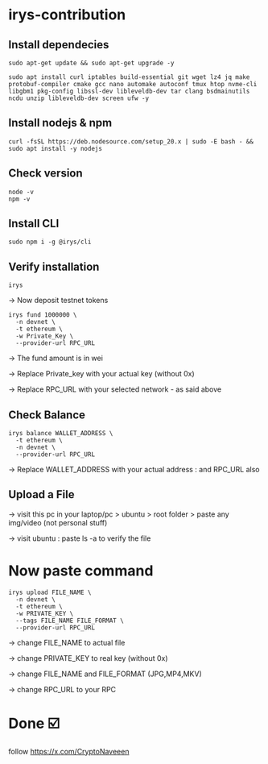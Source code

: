 # irys-contribution

## Install dependecies
```
sudo apt-get update && sudo apt-get upgrade -y
```
```
sudo apt install curl iptables build-essential git wget lz4 jq make protobuf-compiler cmake gcc nano automake autoconf tmux htop nvme-cli libgbm1 pkg-config libssl-dev libleveldb-dev tar clang bsdmainutils ncdu unzip libleveldb-dev screen ufw -y
```

## Install nodejs & npm
```
curl -fsSL https://deb.nodesource.com/setup_20.x | sudo -E bash - && sudo apt install -y nodejs
```
## Check version
```
node -v
npm -v
```
## Install CLI
```
sudo npm i -g @irys/cli
```
## Verify installation
```
irys
```
→ Now deposit testnet tokens
```
irys fund 1000000 \
  -n devnet \
  -t ethereum \
  -w Private_Key \
  --provider-url RPC_URL
```
→ The fund amount is in wei

→ Replace Private_key with your actual key (without 0x)

→ Replace RPC_URL with your selected network - as said above

## Check Balance
```
irys balance WALLET_ADDRESS \
  -t ethereum \
  -n devnet \
  --provider-url RPC_URL
```
→ Replace WALLET_ADDRESS with your actual address : and RPC_URL also
## Upload a File

→ visit this pc in your laptop/pc > ubuntu > root folder > paste any img/video (not personal stuff)

→ visit ubuntu : paste ls -a to verify the file

# Now paste command
```
irys upload FILE_NAME \
  -n devnet \
  -t ethereum \
  -w PRIVATE_KEY \
  --tags FILE_NAME FILE_FORMAT \
  --provider-url RPC_URL
```

→ change FILE_NAME to actual file

→ change PRIVATE_KEY to real key (without 0x)

→ change FILE_NAME and FILE_FORMAT (JPG,MP4,MKV)

→ change RPC_URL to your RPC

# Done ☑️ 

follow https://x.com/CryptoNaveeen
